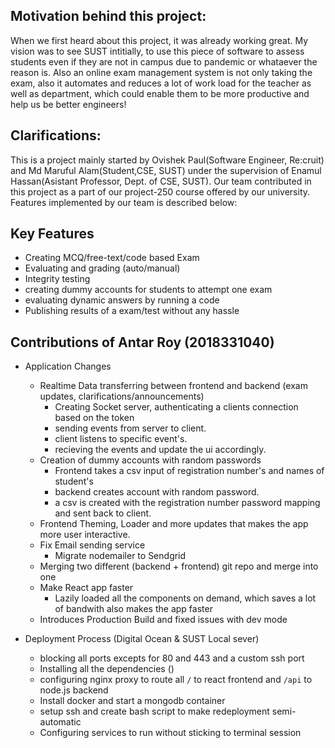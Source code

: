## Motivation behind this project:

When we first heard about this project, it was already working great. My vision was to see SUST intitially, to use this piece of software to assess students even if they are not in campus due to pandemic or whataever the reason is. Also an online exam management system is not only taking the exam, also it automates and reduces a lot of work load for the teacher as well as department, which could enable them to be more productive and help us be better engineers!

## Clarifications:

This is a project mainly started by Ovishek Paul(Software Engineer, Re:cruit) and Md Maruful Alam(Student,CSE, SUST) under the supervision of Enamul Hassan(Asistant Professor, Dept. of CSE, SUST). Our team contributed in this project as a part of our project-250 course offered by our university. Features implemented by our team is described below:

## Key Features

- Creating MCQ/free-text/code based Exam
- Evaluating and grading (auto/manual)
- Integrity testing
- creating dummy accounts for students to attempt one exam
- evaluating dynamic answers by running a code
- Publishing results of a exam/test without any hassle

## Contributions of Antar Roy (2018331040)

- Application Changes

  - Realtime Data transferring between frontend and backend (exam updates, clarifications/announcements)
    - Creating Socket server, authenticating a clients connection based on the token
    - sending events from server to client.
    - client listens to specific event's.
    - recieving the events and update the ui accordingly.
  - Creation of dummy accounts with random passwords
    - Frontend takes a csv input of registration number's and names of student's
    - backend creates account with random password.
    - a csv is created with the registration number password mapping and sent back to client.
  - Frontend Theming, Loader and more updates that makes the app more user interactive.
  - Fix Email sending service
    - Migrate nodemailer to Sendgrid
  - Merging two different (backend + frontend) git repo and merge into one
  - Make React app faster
    - Lazily loaded all the components on demand, which saves a lot of bandwith also makes the app faster
  - Introduces Production Build and fixed issues with dev mode

- Deployment Process (Digital Ocean & SUST Local sever)
  - blocking all ports excepts for 80 and 443 and a custom ssh port
  - Installing all the dependencies ()
  - configuring nginx proxy to route all `/` to react frontend and `/api` to node.js backend
  - Install docker and start a mongodb container
  - setup ssh and create bash script to make redeployment semi-automatic
  - Configuring services to run without sticking to terminal session

